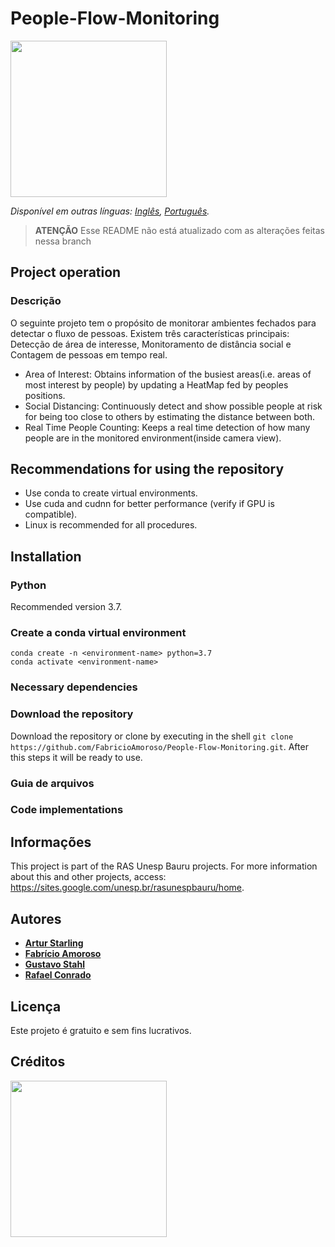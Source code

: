 # People-Flow-Monitoring

<img src="https://i.imgur.com/gVSsYe8.png" width="250" height="250">

*Disponível em outras línguas: [Inglês](https://github.com/FabricioAmoroso/People-Flow-Monitoring/blob/master/README.md), [Português](https://github.com/FabricioAmoroso/People-Flow-Monitoring/blob/master/README-pt.md).*

> **ATENÇÃO** Esse README não está atualizado com as alterações feitas nessa branch

## Project operation

### Descrição

O seguinte projeto tem o propósito de monitorar ambientes fechados para detectar o fluxo de pessoas.
Existem três características principais: Detecção de área de interesse, Monitoramento de distância social e Contagem de pessoas em tempo real.

- Area of Interest: Obtains information of the busiest areas(i.e. areas of most interest by people) by updating a HeatMap fed by peoples positions.
- Social Distancing: Continuously detect and show possible people at risk for being too close to others by estimating the distance between both.
- Real Time People Counting: Keeps a real time detection of how many people are in the monitored environment(inside camera view).

## Recommendations for using the repository
- Use conda to create virtual environments.
- Use cuda and cudnn for better performance (verify if GPU is compatible).
- Linux is recommended for all procedures.

## Installation

### Python 

Recommended version 3.7.

### Create a conda virtual environment

`conda create -n <environment-name> python=3.7`<br/>
`conda activate <environment-name>` 

### Necessary dependencies

### Download the repository
Download the repository or clone by executing in the shell `git clone https://github.com/FabricioAmoroso/People-Flow-Monitoring.git`. After this steps it will be ready to use.

### Guia de arquivos

### Code implementations

## Informações
This project is part of the RAS Unesp Bauru projects. For more information about this and other projects, access: https://sites.google.com/unesp.br/rasunespbauru/home.

## Autores

- [**Artur Starling**](https://github.com/ArturStarling)
- [**Fabrício Amoroso**](https://github.com/FabricioAmoroso)
- [**Gustavo Stahl**](https://github.com/GustavoStah)
- [**Rafael Conrado**](https://github.com/RafaelRagozoni)

## Licença

Este projeto é gratuito e sem fins lucrativos.

## Créditos


<img src="https://i.imgur.com/mksAQKw.png" width="250" height="250">
